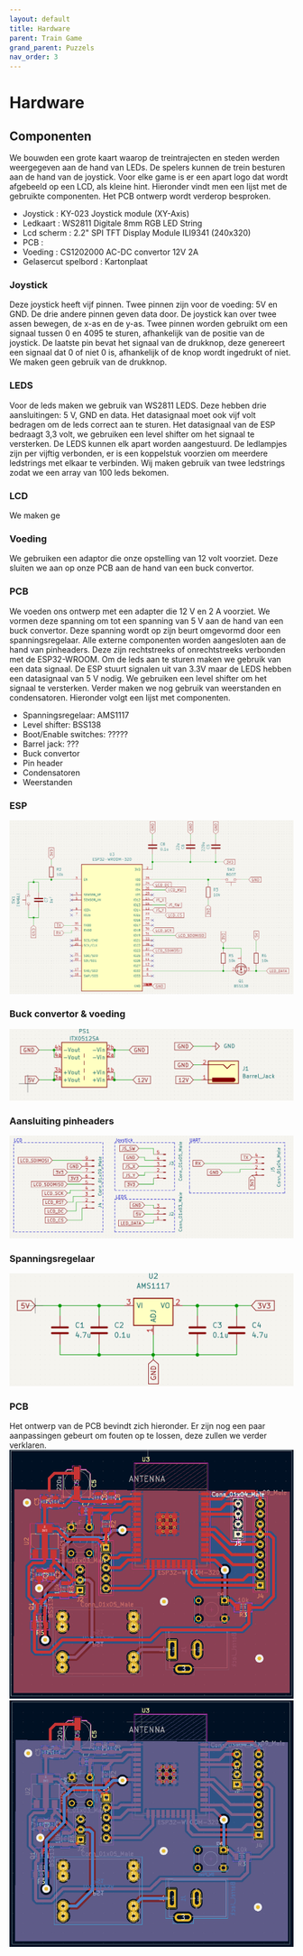 ```yaml
---
layout: default
title: Hardware
parent: Train Game
grand_parent: Puzzels
nav_order: 3
---
```

# Hardware
## Componenten
We bouwden een grote kaart waarop de treintrajecten en steden werden weergegeven aan de hand van LEDs. De spelers kunnen de trein besturen aan de hand van de joystick. Voor elke game is er een apart logo dat wordt afgebeeld op een LCD, als kleine hint. Hieronder vindt men een lijst met de gebruikte componenten. Het PCB ontwerp wordt verderop besproken.

- Joystick              : KY-023 Joystick module (XY-Axis)
- Ledkaart              : WS2811 Digitale 8mm RGB LED String
- Lcd scherm            : 2.2" SPI TFT Display Module ILI9341 (240x320)
- PCB                   : 
- Voeding               : CS1202000 AC-DC convertor 12V 2A
- Gelasercut spelbord   : Kartonplaat

### Joystick
Deze joystick heeft vijf pinnen. Twee pinnen zijn voor de voeding: 5V en GND. De drie andere pinnen geven data door. De joystick kan over twee assen bewegen, de x-as en de y-as. Twee pinnen worden gebruikt om een signaal tussen 0 en 4095 te sturen, afhankelijk van de positie van de joystick. De laatste pin bevat het signaal van de drukknop, deze genereert een signaal dat 0 of niet 0 is, afhankelijk of de knop wordt ingedrukt of niet. We maken geen gebruik van de drukknop.

### LEDS

Voor de leds maken we gebruik van WS2811 LEDS. Deze hebben drie aansluitingen: 5 V, GND en data. Het datasignaal moet ook vijf volt bedragen om de leds correct aan te sturen. Het datasignaal van de ESP bedraagt 3,3 volt, we gebruiken een level shifter om het signaal te versterken. De LEDS kunnen elk apart worden aangestuurd. De ledlampjes zijn per vijftig verbonden, er is een koppelstuk voorzien om meerdere ledstrings met elkaar te verbinden. Wij maken gebruik van twee ledstrings zodat we een array van 100 leds bekomen.

### LCD

We maken ge

### Voeding

We gebruiken een adaptor die onze opstelling van 12 volt voorziet. Deze sluiten we aan op onze PCB aan de hand van een buck convertor.


### PCB

We voeden ons ontwerp met een adapter die 12 V en 2 A voorziet. We vormen deze spanning om tot een spanning van 5 V aan de hand van een buck convertor. Deze spanning wordt op zijn beurt omgevormd door een spanningsregelaar. Alle externe componenten worden aangesloten aan de hand van pinheaders. Deze zijn rechtstreeks of onrechtstreeks verbonden met de ESP32-WROOM. Om de leds aan te sturen maken we gebruik van een data signaal. De ESP stuurt signalen uit van 3.3V maar de LEDS hebben een datasignaal van 5 V nodig. We gebruiken een level shifter om het signaal te versterken. Verder maken we nog gebruik van weerstanden en condensatoren.
Hieronder volgt een lijst met componenten.

- Spanningsregelaar: AMS1117
- Level shifter: BSS138
- Boot/Enable switches: ?????
- Barrel jack: ???
- Buck convertor
- Pin header    
- Condensatoren
- Weerstanden



### ESP 
![ESP](ESPsch.png)

### Buck convertor & voeding
![BUCK CONVERTOR](Buck12V.png)

### Aansluiting pinheaders
![PINOUT](Pinheaders.png)

### Spanningsregelaar
![SPANNINGSREGELAAR](spanningsregelaar.png)


### PCB

Het ontwerp van de PCB bevindt zich hieronder. Er zijn nog een paar aanpassingen gebeurt om fouten op te lossen, deze zullen we verder verklaren. 
![](PCBfront.png)
![](PCBback.png)